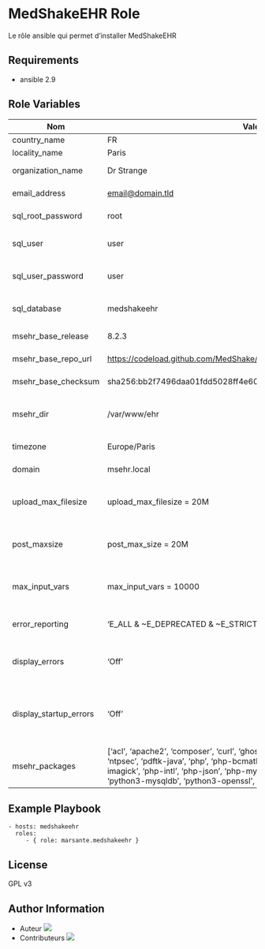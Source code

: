 MedShakeEHR Role
=========

Le rôle ansible qui permet d’installer MedShakeEHR

Requirements
------------

- ansible 2.9


Role Variables
--------------

| Nom                | Valeur par défaut                                      | Description                                                                                      |
|--------------------|--------------------------------------------------------|--------------------------------------------------------------------------------------------------|
| country_name        | FR                                                     | Nom du pays                                                                                     |
| locality_name       | Paris                                                  | Nom de la ville                                                                                 |
| organization_name   | Dr Strange                                             | Nom de l’organisation                                                                           |
| email_address      | email@domain.tld                                       | Adresse e-mail                                                                                  |
| sql_root_password    | root                                                   | Mot de passe root pour SQL                                                                      |
| sql_user     | user                                                   | Nom du compte utilisateur SQL                                                                   |
| sql_user_password    | user                                                   | Mot de passe du compte utilisateur SQL                                                          |
| sql_database          | medshakeehr                                            | Nom de la base de données SQL                                                                   |
| msehr_base_release | 8.2.3                                                  | Version de MedShakeEHR                                                                  |
| msehr_base_repo_url| https://codeload.github.com/MedShake/MedShakeEHR-base/tar.gz/refs/tags/ | URL de MedShakeEHR                                          |
| msehr_base_checksum| sha256:bb2f7496daa01fdd5028ff4e60e8b997a768971c4b48ea8f59b405650ab3b07b | Checksum  de MedShakeEHR                                        |
| msehr_dir          | /var/www/ehr                                               | Chemin d’installation de MedShakeEHR                                                            |
| timezone           | Europe/Paris                                           | Fuseau horaire                                                                                   |
| domain             | msehr.local                                            | Nom de domaine                                                                                   |
| upload_max_filesize  | upload_max_filesize = 20M                              | Taille maximale des fichiers téléversés                                                         |
| post_maxsize        | post_max_size = 20M                                    | Taille maximale des données POST                                                                |
| max_input_vars       | max_input_vars = 10000                                 | Nombre maximal de variables d’entrée                                                             |
| error_reporting     |  ‘E_ALL & ~E_DEPRECATED & ~E_STRICT’    | Niveau de rapport d’erreurs                                                                      |
| display_errors      | ‘Off’                                   | Affichage des erreurs (Off : désactivé, On : activé)                                            |
| display_startup_errors| ‘Off’                           | Affichage des erreurs de démarrage (Off : désactivé, On : activé)                               |
| msehr_packages      | [‘acl’, ‘apache2’, ‘composer’, ‘curl’, ‘ghostscript’, ‘git’, ‘imagemagick’, ‘mariadb-server’, ‘ntpsec’, ‘pdftk-java’, ‘php’, ‘php-bcmath’, ‘php-curl’, ‘php-gd’, ‘php-gnupg’, ‘php-imagick’, ‘php-intl’, ‘php-json’, ‘php-mysql’, ‘php-soap’, ‘php-xml’, ‘php-yaml’, ‘php-zip’, ‘python3-mysqldb’, ‘python3-openssl’, ‘ufw’, ‘unattended-upgrades’ ] | Liste des packages requis pour MedShakeEHR |

Example Playbook
----------------


    - hosts: medshakeehr
      roles:
         - { role: marsante.medshakeehr }

License
-------

GPL v3

Author Information
------------------

- Auteur
[![](https://github.com/marsante.png?size=50)](https://github.com/marsante)
- Contributeurs
[![](https://github.com/indelog.png?size=50)](https://github.com/indelog)
